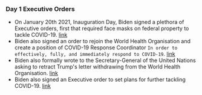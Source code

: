 ### Day 1 Executive Orders
- On January 20th 2021, Inauguration Day, Biden signed a plethora of Executive orders, first that required face masks on federal property to tackle COVID-19. [link](https://www.whitehouse.gov/briefing-room/presidential-actions/2021/01/20/executive-order-protecting-the-federal-workforce-and-requiring-mask-wearing/)
- Biden also signed an order to rejoin the World Health Organisation and create a position of COVID-19 Response Coordinator `In order to effectively, fully, and immediately respond to COVID-19`. [link](https://www.whitehouse.gov/briefing-room/presidential-actions/2021/01/20/executive-order-organizing-and-mobilizing-united-states-government-to-provide-unified-and-effective-response-to-combat-covid-19-and-to-provide-united-states-leadership-on-global-health-and-security/)
- Biden also formally wrote to the Secretary-General of the United Nations asking to retract Trump's letter withdrawing from the World Health Organisation. [link](https://www.whitehouse.gov/briefing-room/statements-releases/2021/01/20/letter-his-excellency-antonio-guterres/)
- Biden also signed an Executive order to set plans for further tackling COVID-19. [link](https://www.whitehouse.gov/briefing-room/presidential-actions/2021/01/20/executive-order-organizing-and-mobilizing-united-states-government-to-provide-unified-and-effective-response-to-combat-covid-19-and-to-provide-united-states-leadership-on-global-health-and-security/)